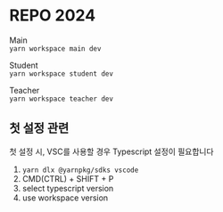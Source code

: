 # REPO 2024

Main  
`yarn workspace main dev`

Student  
`yarn workspace student dev`

Teacher  
`yarn workspace teacher dev`

## 첫 설정 관련

첫 설정 시, VSC를 사용할 경우 Typescript 설정이 필요합니다

1. `yarn dlx @yarnpkg/sdks vscode`
2. CMD(CTRL) + SHIFT + P
3. select typescript version
4. use workspace version
